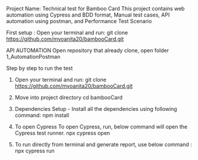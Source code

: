 Project Name: Technical test for Bamboo Card
This project contains web automation using Cypress and BDD format, Manual test cases, API automation using postman, and Performance Test Scenario

First setup  : 
Open your terminal and run:
git clone https://github.com/myoanita20/bambooCard.git

API AUTOMATION
Open repository that already clone, open folder 1_AutomationPostman


Step by step to run the test
1. Open your terminal and run:
git clone https://github.com/myoanita20/bambooCard.git

2. Move into project directory
cd bambooCard

3. Dependencies Setup - Install all the dependencies using following command:
npm install

4. To open Cypress To open Cypress, run, below command will open the Cypress test runner.
npx cypress open

5. To run directly from terminal and generate report, use below command : 
npx cypress run